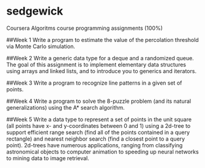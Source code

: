 # sedgewick
Coursera Algoritms course programming assignments (100%)

##Week 1
Write a program to estimate the value of the percolation threshold via Monte Carlo simulation.

##Week 2
Write a generic data type for a deque and a randomized queue. The goal of this assignment is to implement elementary data structures using arrays and linked lists, and to introduce you to generics and iterators.

##Week 3
Write a program to recognize line patterns in a given set of points.

##Week 4
Write a program to solve the 8-puzzle problem (and its natural generalizations) using the A* search algorithm.

##Week 5 
Write a data type to represent a set of points in the unit square (all points have x- and y-coordinates between 0 and 1) using a 2d-tree to support efficient range search (find all of the points contained in a query rectangle) and nearest neighbor search (find a closest point to a query point). 2d-trees have numerous applications, ranging from classifying astronomical objects to computer animation to speeding up neural networks to mining data to image retrieval.
